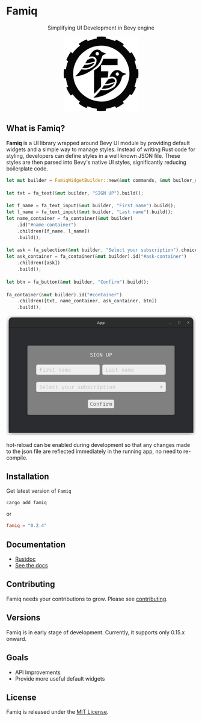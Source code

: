# Famiq

<p align="center">
  Simplifying UI Development in Bevy engine
</p>
<p align="center">
  <img width="200" height="200" src="logo.jpeg">
</p>

## What is Famiq?
**Famiq** is a UI library wrapped around Bevy UI module by providing default
widgets and a simple way to manage styles. Instead of writing Rust code for styling,
developers can define styles in a well known JSON file. These styles are then parsed
into Bevy's native UI styles, significantly reducing boilerplate code.

```rust
let mut builder = FamiqWidgetBuilder::new(&mut commands, &mut builder_res, &asset_server);

let txt = fa_text(&mut builder, "SIGN UP").build();

let f_name = fa_text_input(&mut builder, "First name").build();
let l_name = fa_text_input(&mut builder, "Last name").build();
let name_container = fa_container(&mut builder)
    .id("#name-container")
    .children([f_name, l_name])
    .build();

let ask = fa_selection(&mut builder, "Select your subscription").choices(["Personal", "Team"]).build();
let ask_container = fa_container(&mut builder).id("#ask-container")
    .children([ask])
    .build();

let btn = fa_button(&mut builder, "Confirm").build();

fa_container(&mut builder).id("#container")
    .children([txt, name_container, ask_container, btn])
    .build();
```
<p align="center">
  <img src="screenshot.png">
</p>


hot-reload can be enabled during development so that any changes made to the json file
are reflected immediately in the running app, no need to re-compile.

## Installation
Get latest version of `Famiq`
```
cargo add famiq
```
or
```toml
famiq = "0.2.4"
```

## Documentation
- [Rustdoc](https://docs.rs/crate/famiq/latest)
- [See the docs](https://muongkimhong.github.io/famiq/)

## Contributing
Famiq needs your contributions to grow. Please see [contributing](https://github.com/MuongKimhong/famiq/blob/master/CONTRIBUTING.md).

## Versions
Famiq is in early stage of development. Currently, it supports only 0.15.x onward.


## Goals
- API Improvements
- Provide more useful default widgets

## License
Famiq is released under the [MIT License](https://opensource.org/licenses/MIT).
